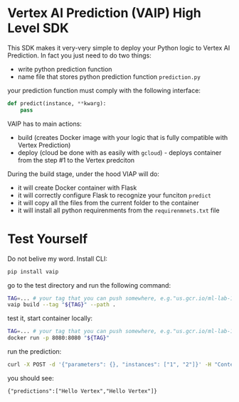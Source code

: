 # Vertex AI Prediction (VAIP) High Level SDK

This SDK makes it very-very simple to deploy your Python logic to Vertex AI Prediction. In fact you just need to do two things:

* write python prediction function
* name file that stores python prediction function ```prediction.py```

your prediction function must comply with the following interface:

```python
def predict(instance, **kwarg):
    pass
```

VAIP has to main actions:
* build (creates Docker image with your logic that is fully compatible with Vertex Prediction)
* deploy (cloud be done with as easily with ```gcloud```) - deploys container from the step #1 to the Vertex predciton

During the build stage, under the hood VIAP will do:
* it will create Docker container with Flask
* it will correctly configure Flask to recognize your funciton ```predict```
* it will copy all the files from the current folder to the container
* it will install all python requirenments from the ```requirenmnets.txt``` file

# Test Yourself

Do not belive my word. Install CLI:

```python
pip install vaip
```

go to the test directory and run the following command:

```bash
TAG=... # your tag that you can push somewhere, e.g."us.gcr.io/ml-lab-152505/model-poc"
vaip build --tag "${TAG}" --path .
```

test it, start container locally:

```bash
TAG=... # your tag that you can push somewhere, e.g."us.gcr.io/ml-lab-152505/model-poc"
docker run -p 8080:8080 "${TAG}"
```

run the prediction:
```bash
curl -X POST -d '{"parameters": {}, "instances": ["1", "2"]}' -H "Content-Type: application/json" http://localhost:8080/predict
```

you should see:

```
{"predictions":["Hello Vertex","Hello Vertex"]}
```